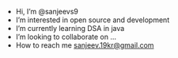 -  Hi, I’m @sanjeevs9
-  I’m interested in open source and development
-  I’m currently learning DSA in java
-  I’m looking to collaborate on ...
-  How to reach me sanjeev.19kr@gmail.com

<!---
sanjeevs9/sanjeevs9 is a ✨ special ✨ repository because its `README.md` (this file) appears on your GitHub profile.
You can click the Preview link to take a look at your changes.
--->
